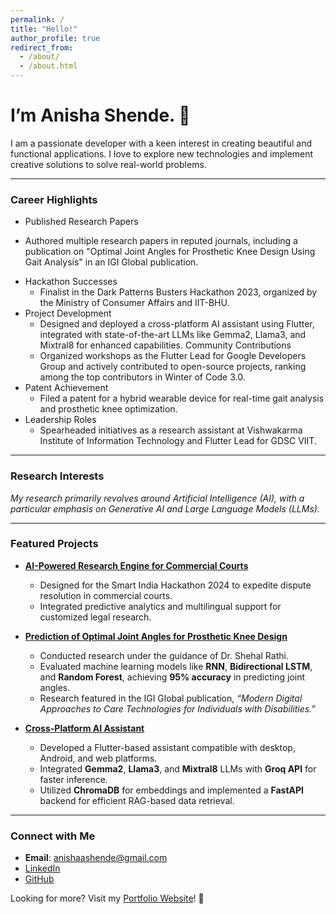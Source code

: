 ```yaml
---
permalink: /
title: "Hello!"
author_profile: true
redirect_from: 
  - /about/
  - /about.html
---
```


# I’m Anisha Shende. 👋

I am a passionate developer with a keen interest in creating beautiful and functional applications. I love to explore new technologies and implement creative solutions to solve real-world problems. 

---

### **Career Highlights**
- Published Research Papers
 * Authored multiple research papers in reputed journals, including a publication on "Optimal Joint Angles for Prosthetic Knee Design Using Gait Analysis" in an IGI Global publication.
- Hackathon Successes
  * Finalist in the Dark Patterns Busters Hackathon 2023, organized by the Ministry of Consumer Affairs and IIT-BHU.
- Project Development
  * Designed and deployed a cross-platform AI assistant using Flutter, integrated with state-of-the-art LLMs like Gemma2, Llama3, and Mixtral8 for enhanced capabilities.
Community Contributions
  * Organized workshops as the Flutter Lead for Google Developers Group and actively contributed to open-source projects, ranking among the top contributors in Winter of Code 3.0.
- Patent Achievement
  * Filed a patent for a hybrid wearable device for real-time gait analysis and prosthetic knee optimization.
- Leadership Roles
  * Spearheaded initiatives as a research assistant at Vishwakarma Institute of Information Technology and Flutter Lead for GDSC VIIT.

---

### **Research Interests**
*My research primarily revolves around Artificial Intelligence (AI), with a particular emphasis on Generative AI and Large Language Models (LLMs).*

---

### **Featured Projects**

- **[AI-Powered Research Engine for Commercial Courts](https://github.com/AnishaShende/New-Nyaylay)**
  * Designed for the Smart India Hackathon 2024 to expedite dispute resolution in commercial courts.  
  * Integrated predictive analytics and multilingual support for customized legal research.

- **[Prediction of Optimal Joint Angles for Prosthetic Knee Design](https://github.com/your-github-repo-link)** 
  * Conducted research under the guidance of Dr. Shehal Rathi.  
  * Evaluated machine learning models like **RNN**, **Bidirectional LSTM**, and **Random Forest**, achieving **95% accuracy** in predicting joint angles.  
  * Research featured in the IGI Global publication, *“Modern Digital Approaches to Care Technologies for Individuals with Disabilities.”*

- **[Cross-Platform AI Assistant](https://github.com/AnishaShende/Private-LLM)** 
  * Developed a Flutter-based assistant compatible with desktop, Android, and web platforms.  
  * Integrated **Gemma2**, **Llama3**, and **Mixtral8** LLMs with **Groq API** for faster inference.  
  * Utilized **ChromaDB** for embeddings and implemented a **FastAPI** backend for efficient RAG-based data retrieval.

---

### **Connect with Me**
- **Email**: anishaashende@gmail.com  
- [LinkedIn](https://www.linkedin.com/in/anishashende/)  
- [GitHub](https://github.com/AnishaShende)  

Looking for more? Visit my [Portfolio Website](https://white-coast-07f031310.4.azurestaticapps.net/)! 🌟
